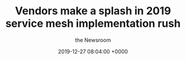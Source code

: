 ---
layout: post
type: news
author: the Newsroom
date:   2019-12-27 08:04:00 +0000
title:  "Vendors make a splash in 2019 service mesh implementation rush"
image: /assets/images/news/2019-12-27-vendors-make-a-splash-in-2019-service-mesh-implementation-rush.png
permalink: https://searchapparchitecture.techtarget.com/feature/Vendors-make-a-splash-in-2019-service-mesh-implementation-rush
eurl: https://searchapparchitecture.techtarget.com/feature/Vendors-make-a-splash-in-2019-service-mesh-implementation-rush
--- 